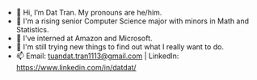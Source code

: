 - 👋 Hi, I’m Dat Tran. My pronouns are he/him.
- 👀 I'm a rising senior Computer Science major with minors in Math and Statistics.
- 🌱 I've interned at Amazon and Microsoft.
- 💞️ I'm still trying new things to find out what I really want to do. 
- 📫 Email: tuandat.tran1113@gmail.com | LinkedIn: https://www.linkedin.com/in/datdat/

<!---
dat-sudo/dat-sudo is a ✨ special ✨ repository because its `README.md` (this file) appears on your GitHub profile.
You can click the Preview link to take a look at your changes.
--->

